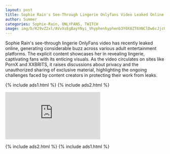 ```yaml
---
layout: post
title: Sophie Rain's See-Through Lingerie Onlyfans Video Leaked Online
author: Summer
categories: Sophie-Rain, ONLYFANS, TWITCH
image: img/b/R29vZ2xl/AVvXsEgBayYNyi_Vhyphenhyphenb3Y0X8ZT6XNClDw6cJjcUQMptnsGQJcGYxhWKNqYl2BlMFcB04VgfXW3N1anYkruiSZuysKS-gSxDMwKAjRIO_7peRME0b66_Yz2xigFzgAe5BffvQWz-q8TQFHqlAMiSUm2YQI1tZQOYrbZDTgvuyY3xRM4HpUZNzOkTvDaoQLtRoGIE/s320/Screenshot%202024-07-21%20at%2015-41-33%20Sophie%20Rain%20See%20Through%20Lingerie%20Onlyfans%20Video%20Leaked.png
---
```

Sophie Rain's see-through lingerie OnlyFans video has recently leaked online, generating considerable buzz across various adult entertainment platforms. The explicit content showcases her in revealing lingerie, captivating fans with its enticing visuals. As the video circulates on sites like PornX and XXBRITS, it raises discussions about privacy and the unauthorized sharing of exclusive material, highlighting the ongoing challenges faced by content creators in protecting their work from leaks.

{% include ads1.html %}
{% include ads2.html %}

<div class="embed-responsive embed-responsive-4by3">
    <iframe
        src="https://d000d.com/e/3fcajtht5e65"
        frameborder="0"
        allow="accelerometer; autoplay; encrypted-media; gyroscope; picture-in-picture"
        allowfullscreen
    >
    </iframe>
</div>

{% include ads2.html %}
{% include ads1.html %}
